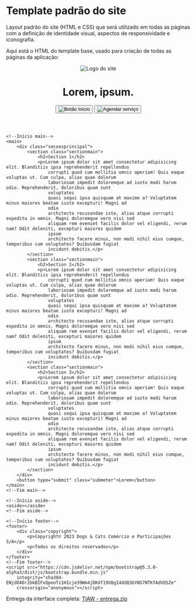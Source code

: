 # Template padrão do site

Layout padrão do site (HTML e CSS) que será utilizado em todas as páginas com a definição de identidade visual, aspectos de responsividade e iconografia.

Aqui está o HTML do template base, usado para criação de todas as páginas da aplicação:

<!DOCTYPE html>
<html lang="en">

<head>
    <meta charset="UTF-8">
    <meta http-equiv="X-UA-Compatible" content="IE=edge">
    <meta name="viewport" content="width=device-width, initial-scale=1.0">
    <title>Dogs & Cats</title>
    <link rel="stylesheet" href="style.css">
    <link rel="shortcut icon" href="./Logo_sem_fundo.png" type="image/x-icon">
    <link href="https://cdn.jsdelivr.net/npm/bootstrap@5.3.0-alpha3/dist/css/bootstrap.min.css" rel="stylesheet"
        integrity="sha384-KK94CHFLLe+nY2dmCWGMq91rCGa5gtU4mk92HdvYe+M/SXH301p5ILy+dN9+nJOZ" crossorigin="anonymous">
    <link rel="preconnect" href="https://fonts.googleapis.com">
    <link rel="preconnect" href="https://fonts.gstatic.com" crossorigin>
    <link
        href="https://fonts.googleapis.com/css2?family=Pacifico&family=Poppins:wght@400;500;600&family=Roboto:wght@400;500&display=swap"
        rel="stylesheet">
</head>

<body>
    <!--Início header-->
    <header>
        <div class="header">
            <img class="logo" src="./Logo_sem_fundo.png" alt="Logo do site">
            <h1 class="titulo_header">Lorem, ipsum.</h1>
            <nav>
                <div class="botoes">
                    <button title="Home">
                        <img class="botoesheader" src="./home.png" alt="Botão Início">
                    </button>
                    <button title="Agendar serviço">
                        <img class="botoesheader" src="./agendarservico.png" alt="Agendar serviço">
                    </button>
                </div>
            </nav>
        </div>
    </header>
    <!--Fim header-->

    <!--Início main-->
    <main>
        <div class="secoesprincipal">
            <section class="sectionmain">
                <h2>Section 1</h2>
                <p>Lorem ipsum dolor sit amet consectetur adipisicing elit. Blanditiis ipsa reprehenderit repellendus
                    corrupti quod cum mollitia omnis aperiam! Quis eaque voluptas ut. Cum culpa, alias quae dolorum
                    laboriosam impedit doloremque ad iusto modi harum odio. Reprehenderit, doloribus quam sunt
                    voluptates
                    quasi sequi ipsa quisquam at maxime a? Voluptatem minus maiores beatae iusto excepturi! Magni ad
                    odio
                    architecto recusandae iste, alias atque corrupti expedita in omnis. Magni doloremque vero nisi sed
                    aliquam rem eveniet facilis dolor vel eligendi, rerum nam? Odit deleniti, excepturi maiores quidem
                    ipsum
                    architecto facere minus, non modi nihil eius cumque, temporibus cum voluptates? Quibusdam fugiat
                    incidunt debitis.</p>
            </section>
            <section class="sectionmain">
                <h2>Section 2</h2>
                <p>Lorem ipsum dolor sit amet consectetur adipisicing elit. Blanditiis ipsa reprehenderit repellendus
                    corrupti quod cum mollitia omnis aperiam! Quis eaque voluptas ut. Cum culpa, alias quae dolorum
                    laboriosam impedit doloremque ad iusto modi harum odio. Reprehenderit, doloribus quam sunt
                    voluptates
                    quasi sequi ipsa quisquam at maxime a? Voluptatem minus maiores beatae iusto excepturi! Magni ad
                    odio
                    architecto recusandae iste, alias atque corrupti expedita in omnis. Magni doloremque vero nisi sed
                    aliquam rem eveniet facilis dolor vel eligendi, rerum nam? Odit deleniti, excepturi maiores quidem
                    ipsum
                    architecto facere minus, non modi nihil eius cumque, temporibus cum voluptates? Quibusdam fugiat
                    incidunt debitis.</p>
            </section>
            <section class="sectionmain">
                <h2>Section 3</h2>
                <p>Lorem ipsum dolor sit amet consectetur adipisicing elit. Blanditiis ipsa reprehenderit repellendus
                    corrupti quod cum mollitia omnis aperiam! Quis eaque voluptas ut. Cum culpa, alias quae dolorum
                    laboriosam impedit doloremque ad iusto modi harum odio. Reprehenderit, doloribus quam sunt
                    voluptates
                    quasi sequi ipsa quisquam at maxime a? Voluptatem minus maiores beatae iusto excepturi! Magni ad
                    odio
                    architecto recusandae iste, alias atque corrupti expedita in omnis. Magni doloremque vero nisi sed
                    aliquam rem eveniet facilis dolor vel eligendi, rerum nam? Odit deleniti, excepturi maiores quidem
                    ipsum
                    architecto facere minus, non modi nihil eius cumque, temporibus cum voluptates? Quibusdam fugiat
                    incidunt debitis.</p>
            </section>
        </div>
        <button type="submit" class="submeter">Lorem</button>
    </main>
    <!--Fim main-->

    <!--Início aside-->
    <aside></aside>
    <!--Fim aside-->

    <!--Início footer-->
    <footer>
        <div class="copyright">
            <p>Copyright© 2023 Dogs & Cats Comércio e Participações S/A</p>
            <p>Todos os direitos reservados</p>
        </div>
    </footer>
    <!--Fim footer-->
    <script src="https://cdn.jsdelivr.net/npm/bootstrap@5.3.0-alpha3/dist/js/bootstrap.bundle.min.js"
        integrity="sha384-ENjdO4Dr2bkBIFxQpeoTz1HIcje39Wm4jDKdf19U8gI4ddQ3GYNS7NTKfAdVQSZe"
        crossorigin="anonymous"></script>
</body>

</html>

Entrega da interface completa:
[TIAW - entrega.zip](https://github.com/ICEI-PUC-Minas-PCO-SI/pco-si-2023-1-p1-proj-web-t2-g4-petshop/files/11339034/TIAW.-.entrega.zip)



